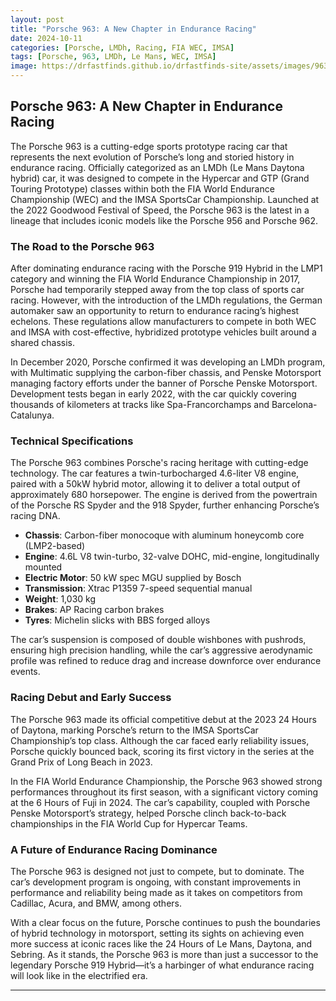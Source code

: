 ```yaml
---
layout: post
title: "Porsche 963: A New Chapter in Endurance Racing"
date: 2024-10-11
categories: [Porsche, LMDh, Racing, FIA WEC, IMSA]
tags: [Porsche, 963, LMDh, Le Mans, WEC, IMSA]
image: https://drfastfinds.github.io/drfastfinds-site/assets/images/963.jpg
---
```


## Porsche 963: A New Chapter in Endurance Racing

The Porsche 963 is a cutting-edge sports prototype racing car that represents the next evolution of Porsche’s long and storied history in endurance racing. Officially categorized as an LMDh (Le Mans Daytona hybrid) car, it was designed to compete in the Hypercar and GTP (Grand Touring Prototype) classes within both the FIA World Endurance Championship (WEC) and the IMSA SportsCar Championship. Launched at the 2022 Goodwood Festival of Speed, the Porsche 963 is the latest in a lineage that includes iconic models like the Porsche 956 and Porsche 962.

### The Road to the Porsche 963

After dominating endurance racing with the Porsche 919 Hybrid in the LMP1 category and winning the FIA World Endurance Championship in 2017, Porsche had temporarily stepped away from the top class of sports car racing. However, with the introduction of the LMDh regulations, the German automaker saw an opportunity to return to endurance racing’s highest echelons. These regulations allow manufacturers to compete in both WEC and IMSA with cost-effective, hybridized prototype vehicles built around a shared chassis.

In December 2020, Porsche confirmed it was developing an LMDh program, with Multimatic supplying the carbon-fiber chassis, and Penske Motorsport managing factory efforts under the banner of Porsche Penske Motorsport. Development tests began in early 2022, with the car quickly covering thousands of kilometers at tracks like Spa-Francorchamps and Barcelona-Catalunya.

### Technical Specifications

The Porsche 963 combines Porsche's racing heritage with cutting-edge technology. The car features a twin-turbocharged 4.6-liter V8 engine, paired with a 50kW hybrid motor, allowing it to deliver a total output of approximately 680 horsepower. The engine is derived from the powertrain of the Porsche RS Spyder and the 918 Spyder, further enhancing Porsche’s racing DNA.

- **Chassis**: Carbon-fiber monocoque with aluminum honeycomb core (LMP2-based)
- **Engine**: 4.6L V8 twin-turbo, 32-valve DOHC, mid-engine, longitudinally mounted
- **Electric Motor**: 50 kW spec MGU supplied by Bosch
- **Transmission**: Xtrac P1359 7-speed sequential manual
- **Weight**: 1,030 kg
- **Brakes**: AP Racing carbon brakes
- **Tyres**: Michelin slicks with BBS forged alloys

The car’s suspension is composed of double wishbones with pushrods, ensuring high precision handling, while the car’s aggressive aerodynamic profile was refined to reduce drag and increase downforce over endurance events.

### Racing Debut and Early Success

The Porsche 963 made its official competitive debut at the 2023 24 Hours of Daytona, marking Porsche’s return to the IMSA SportsCar Championship’s top class. Although the car faced early reliability issues, Porsche quickly bounced back, scoring its first victory in the series at the Grand Prix of Long Beach in 2023.

In the FIA World Endurance Championship, the Porsche 963 showed strong performances throughout its first season, with a significant victory coming at the 6 Hours of Fuji in 2024. The car’s capability, coupled with Porsche Penske Motorsport’s strategy, helped Porsche clinch back-to-back championships in the FIA World Cup for Hypercar Teams.

### A Future of Endurance Racing Dominance

The Porsche 963 is designed not just to compete, but to dominate. The car’s development program is ongoing, with constant improvements in performance and reliability being made as it takes on competitors from Cadillac, Acura, and BMW, among others.

With a clear focus on the future, Porsche continues to push the boundaries of hybrid technology in motorsport, setting its sights on achieving even more success at iconic races like the 24 Hours of Le Mans, Daytona, and Sebring. As it stands, the Porsche 963 is more than just a successor to the legendary Porsche 919 Hybrid—it’s a harbinger of what endurance racing will look like in the electrified era.

---
